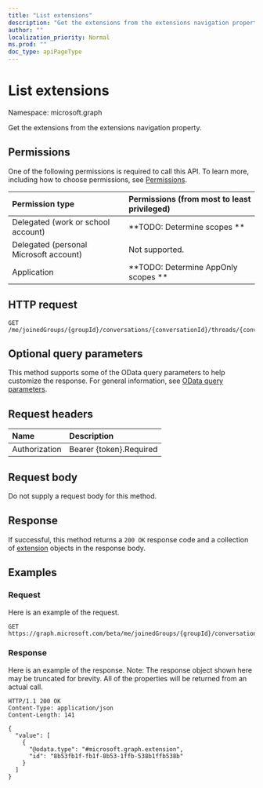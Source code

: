 ```yaml
---
title: "List extensions"
description: "Get the extensions from the extensions navigation property."
author: ""
localization_priority: Normal
ms.prod: ""
doc_type: apiPageType
---
```


# List extensions

Namespace: microsoft.graph

Get the extensions from the extensions navigation property.

## Permissions
One of the following permissions is required to call this API. To learn more, including how to choose permissions, see [Permissions](/concepts/permissions-reference.md).

|Permission type|Permissions (from most to least privileged)|
|:---|:---|
|Delegated (work or school account)|**TODO: Determine scopes **|
|Delegated (personal Microsoft account)|Not supported.|
|Application|**TODO: Determine AppOnly scopes **|

## HTTP request
<!-- {
  "blockType": "ignored"
}
-->
``` http
GET /me/joinedGroups/{groupId}/conversations/{conversationId}/threads/{conversationThreadId}/posts/{postId}/extensions
```

## Optional query parameters
This method supports some of the OData query parameters to help customize the response. For general information, see [OData query parameters](/graph/query-parameters).

## Request headers
|Name|Description|
|:---|:---|
|Authorization|Bearer {token}.Required|

## Request body
Do not supply a request body for this method.

## Response
If successful, this method returns a `200 OK` response code and a collection of [extension](../resources/extension.md) objects in the response body.

## Examples

### Request
Here is an example of the request.
<!-- {
  "blockType": "request",
  "name": "get_extension"
}
-->
``` http
GET https://graph.microsoft.com/beta/me/joinedGroups/{groupId}/conversations/{conversationId}/threads/{conversationThreadId}/posts/{postId}/extensions
```

### Response
Here is an example of the response. Note: The response object shown here may be truncated for brevity. All of the properties will be returned from an actual call.
<!-- {
  "blockType": "response",
  "truncated": true,
  "@odata.type": "collection(microsoft.graph.extension)"
}
-->
``` http
HTTP/1.1 200 OK
Content-Type: application/json
Content-Length: 141

{
  "value": [
    {
      "@odata.type": "#microsoft.graph.extension",
      "id": "8b53fb1f-fb1f-8b53-1ffb-538b1ffb538b"
    }
  ]
}
```

